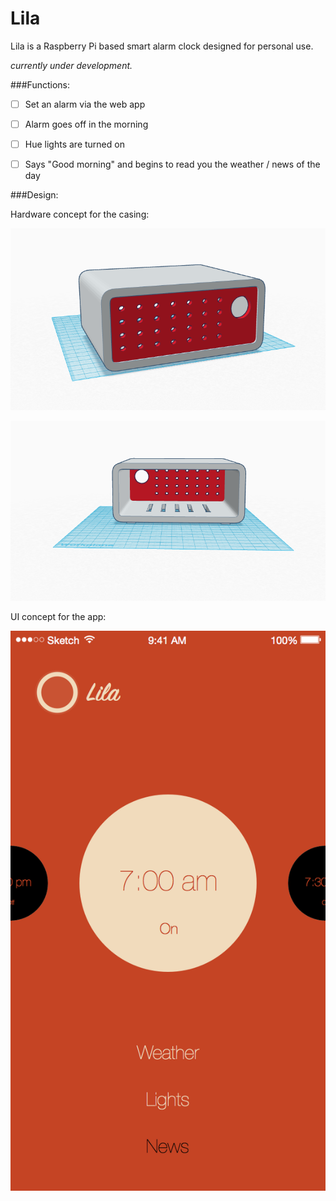 # Lila

Lila is a Raspberry Pi based smart alarm clock designed for personal use. 

*currently under development.*

###Functions:

* [ ] Set an alarm via the web app
* [ ] Alarm goes off in the morning 
* [ ] Hue lights are turned on
* [ ] Says "Good morning" and begins to read you the weather / news of the day


###Design:

Hardware concept for the casing:

![Front View](concepts/front.png)

![Back View](concepts/back.png)

UI concept for the app:

![Home Screen](concepts/home.png)
